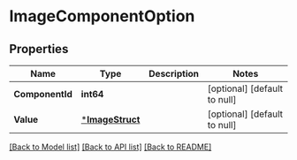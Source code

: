 # ImageComponentOption

## Properties
Name | Type | Description | Notes
------------ | ------------- | ------------- | -------------
**ComponentId** | **int64** |  | [optional] [default to null]
**Value** | [***ImageStruct**](image_struct.md) |  | [optional] [default to null]

[[Back to Model list]](../README.md#documentation-for-models) [[Back to API list]](../README.md#documentation-for-api-endpoints) [[Back to README]](../README.md)


